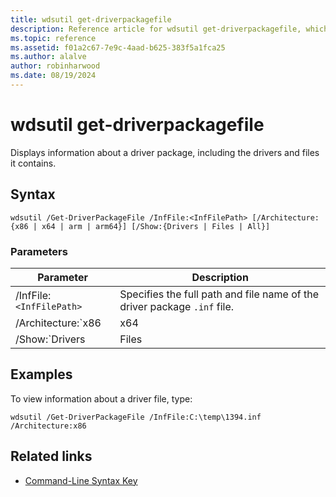 ```yaml
---
title: wdsutil get-driverpackagefile
description: Reference article for wdsutil get-driverpackagefile, which displays information about a driver package, including the drivers and files it contains.
ms.topic: reference
ms.assetid: f01a2c67-7e9c-4aad-b625-383f5a1fca25
ms.author: alalve
author: robinharwood
ms.date: 08/19/2024
---
```


# wdsutil get-driverpackagefile

Displays information about a driver package, including the drivers and files it contains.

## Syntax

```
wdsutil /Get-DriverPackageFile /InfFile:<InfFilePath> [/Architecture:{x86 | x64 | arm | arm64}] [/Show:{Drivers | Files | All}]
```

### Parameters

|         Parameter         |                              Description                               |
|---------------------------|------------------------------------------------------------------------|
| /InfFile:`<InfFilePath>` | Specifies the full path and file name of the driver package `.inf` file. |
| /Architecture:`x86 | x64 | arm | arm64` | The architecture of the driver package. |
| /Show:`Drivers | Files | All` | Indicates the package information to display. The default, if `/show` isn't specified, is to return only the driver package metadata. <br><ul><li> **Drivers** displays the list of drivers in the package. <li> **Files** displays the list of files in the package. <li> **All** displays drivers and files. </ul></li> |

## Examples

To view information about a driver file, type:

```
wdsutil /Get-DriverPackageFile /InfFile:C:\temp\1394.inf /Architecture:x86
```

## Related links

- [Command-Line Syntax Key](command-line-syntax-key.md)
